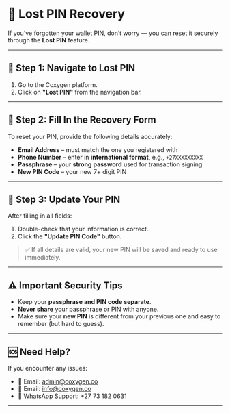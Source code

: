# 🔐 Lost PIN Recovery

If you’ve forgotten your wallet PIN, don’t worry — you can reset it securely through the **Lost PIN** feature.

---

## 🧭 Step 1: Navigate to Lost PIN

1. Go to the Coxygen platform.
2. Click on **"Lost PIN"** from the navigation bar.

---

## 📝 Step 2: Fill In the Recovery Form

To reset your PIN, provide the following details accurately:

- **Email Address** – must match the one you registered with  
- **Phone Number** – enter in **international format**, e.g., `+27XXXXXXXXX`  
- **Passphrase** – your **strong password** used for transaction signing  
- **New PIN Code** – your new 7+ digit PIN

---

## 🔁 Step 3: Update Your PIN

After filling in all fields:

1. Double-check that your information is correct.
2. Click the **"Update PIN Code"** button.

> ✅ If all details are valid, your new PIN will be saved and ready to use immediately.

---

## ⚠️ Important Security Tips

- Keep your **passphrase and PIN code separate**.
- **Never share** your passphrase or PIN with anyone.
- Make sure your **new PIN** is different from your previous one and easy to remember (but hard to guess).

---

## 🆘 Need Help?

If you encounter any issues:

- 📧 Email: [admin@coxygen.co](mailto:admin@coxygen.co)
- 📧 Email: [info@coxygen.co](mailto:info@coxygen.co)
- 📱 WhatsApp Support: +27 73 182 0631

---


